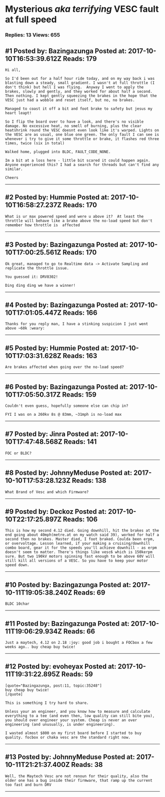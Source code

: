 # Mysterious *aka terrifying* VESC fault at full speed

### Replies: 13 Views: 655

## \#1 Posted by: Bazingazunga Posted at: 2017-10-10T16:53:39.612Z Reads: 179

```
Hi all,

So I'd been out for a half hour ride today, and on my way back i was blasting down a steady, small gradient. I wasn't at full throttle (I don't think) but hell I was flying.  Anyway I went to apply the brakes, slowly and gently, and they worked for about half a second. Then nothing. I kept gently squeezing the brakes in the hope that the VESC just had a wobble and reset itself, but no, no brakes. 

Managed to coast it off a bit and foot brake to safety but jesus my heart leapt!

So I flip the board over to have a look, and there's no visible damage. No excessive heat, no smell of burning, plus the clear heatshrink round the VESC doesnt even look like it's warped. Lights on the VESC are as usual, one blue one green. The only fault I can see is whenever i try to give it some throttle or brake, it flashes red three times, twice (six in total) 

Walked home, plugged into BLDC, FAULT_CODE_NONE. 

Im a bit at a loss here - little bit scared it could happen again. Anyone experienced this? I had a search for threads but can't find any similar.

Cheers
```

---
## \#2 Posted by: Hummie Posted at: 2017-10-10T16:58:27.237Z Reads: 170

```
What is ur max powered speed and were u above it?  At least the throttle will behave like a brake above the no-load speed but don't remember how throttle is  affected
```

---
## \#3 Posted by: Bazingazunga Posted at: 2017-10-10T17:00:25.561Z Reads: 170

```
Ok great, managed to go to Realtime data -> Activate Sampling and replicate the throttle issue.

You guessed it: DRV8302!

Ding ding ding we have a winner!
```

---
## \#4 Posted by: Bazingazunga Posted at: 2017-10-10T17:01:05.447Z Reads: 166

```
Thanks for you reply man, I have a stinking suspicion I just went above ~60k :weary:
```

---
## \#5 Posted by: Hummie Posted at: 2017-10-10T17:03:31.628Z Reads: 163

```
Are brakes affected when going over the no-load speed?
```

---
## \#6 Posted by: Bazingazunga Posted at: 2017-10-10T17:05:50.317Z Reads: 159

```
Couldn't even guess, hopefully someone else can chip in? 

FYI I was on a 260kv 8s @ 83mm, ~31mph is no-load max
```

---
## \#7 Posted by: Jinra Posted at: 2017-10-10T17:47:48.568Z Reads: 141

```
FOC or BLDC?
```

---
## \#8 Posted by: JohnnyMeduse Posted at: 2017-10-10T17:53:28.123Z Reads: 138

```
What Brand of Vesc and which Firmware?
```

---
## \#9 Posted by: Deckoz Posted at: 2017-10-10T22:17:25.897Z Reads: 106

```
This is how my second 4.12 died. Going downhill, hit the brakes at the end going about 40mph(metre.at on my watch said 39), worked for half a second then no brakes. Master died, I foot braked. Coulda been erpm, or overvoltage. Lesson learned, if your making a cruising/downhill combo board, gear it for the speeds you'll achieve downhill - as erpm doesn't seem to matter. There's things like vesc6 which is 150kerpm sure. But two 190kV motors spinning fast enough to be above 60V will still kill all versions of a VESC. So you have to keep your motor speed down.
```

---
## \#10 Posted by: Bazingazunga Posted at: 2017-10-11T19:05:38.240Z Reads: 69

```
BLDC 10char
```

---
## \#11 Posted by: Bazingazunga Posted at: 2017-10-11T19:06:29.934Z Reads: 66

```
Just a maytech, 4.12 on 2.18 :joy: good job i bought a FOCbox a few weeks ago.. buy cheap buy twice!
```

---
## \#12 Posted by: evoheyax Posted at: 2017-10-11T19:31:22.895Z Reads: 59

```
[quote="Bazingazunga, post:11, topic:35248"]
buy cheap buy twice!
[/quote]

This is something I try hard to share.

Unless your an engineer, and you know how to measure and calculate everything to a tee (and even then, low quality can still bite you), you should over engineer your system. Cheap is never an over engineering (and unusually, is under engineering).

I wasted almost $800 on my first board before I started to buy quality. focbox or chaka vesc are the standard right now.
```

---
## \#13 Posted by: JohnnyMeduse Posted at: 2017-10-11T21:21:37.400Z Reads: 38

```
Well, the Maytech Vesc are not renoun for their quality, also the older one has a bug inside their firmware, that ramp up the current too fast and burn DRV
```

---
